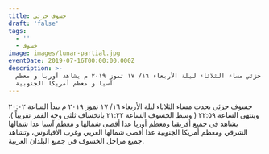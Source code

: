 ```yaml
---
title: خسوف جزئي
draft: 'false'
tags:
  - ''
  - خسوف
image: images/lunar-partial.jpg
eventDate: 2019-07-16T00:00:00.000Z
description: >-
  خسوف جزئي مساء الثلاثاء ليلة الأربعاء ١٦/ ١٧ تموز ٢٠١٩ م يشاهد أوربا و معظم
  آسيا و معظم أمريكا الجنوبية
---
```


خسوف جزئي يحدث مساء الثلاثاء ليلة الأربعاء ١٦/ ١٧ تموز ٢٠١٩ م يبدأ الساعة ٢٠:٠٢ وينتهي الساعة ٢٢:٥٩ ( وسط الخسوف الساعة ٢١:٣٢ بانخساف ثلثي وجه القمر تقريباً ).
يشاهد في جميع أفريقيا ومعظم أورپا عدا أقصى شمالها و معظم آسيا عدا شمالها الشرقي ومعظم أمريكا الجنوبية عدا أقصى شمالها الغربي وغرب الأقيانوس، وتشاهد جميع مراحل الخسوف في جميع البلدان العربية.
